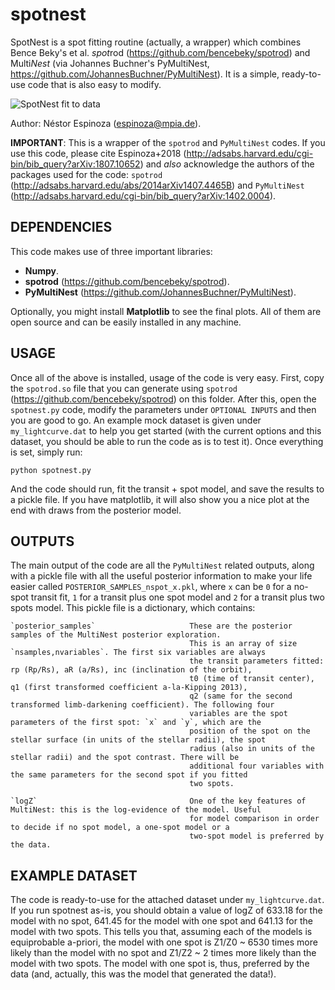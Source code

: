 # spotnest

SpotNest is a spot fitting routine (actually, a wrapper) which combines Bence Beky's et al. *spot*rod (https://github.com/bencebeky/spotrod) and Multi*Nest* (via Johannes Buchner's PyMultiNest, https://github.com/JohannesBuchner/PyMultiNest). It is a simple, ready-to-use code that is also easy to modify.

![SpotNest fit to data](spotnest.png?raw=true "Example of spotnest fit to data") 

Author: Néstor Espinoza (espinoza@mpia.de). 

**IMPORTANT**: This is a wrapper of the `spotrod` and `PyMultiNest` codes. If you use this code, please cite Espinoza+2018 
(http://adsabs.harvard.edu/cgi-bin/bib_query?arXiv:1807.10652) and _also_ acknowledge the authors of the packages used for the code: 
`spotrod` (http://adsabs.harvard.edu/abs/2014arXiv1407.4465B) and `PyMultiNest` (http://adsabs.harvard.edu/cgi-bin/bib_query?arXiv:1402.0004).

DEPENDENCIES
------------

This code makes use of three important libraries:

- **Numpy**.
- **spotrod** (https://github.com/bencebeky/spotrod).
- **PyMultiNest** (https://github.com/JohannesBuchner/PyMultiNest).

Optionally, you might install **Matplotlib** to see the final plots. 
All of them are open source and can be easily installed in any machine.

USAGE
-----

Once all of the above is installed, usage of the code is very easy. First, copy the `spotrod.so` file that you can generate using `spotrod` (https://github.com/bencebeky/spotrod) on this folder. After this, open the `spotnest.py` code, modify the parameters under `OPTIONAL INPUTS` and then you are good to go. An example mock dataset is given under `my_lightcurve.dat` to help you get started (with the current options and this dataset, you should be able to run the code as is to test it). Once everything is set, simply run:

    python spotnest.py

And the code should run, fit the transit + spot model, and save the results to a pickle file. If you have matplotlib, it will also show you a nice plot at the end with draws from the posterior model.

OUTPUTS
-------

The main output of the code are all the `PyMultiNest` related outputs, along with a pickle file with all the useful posterior information to make your life easier called `POSTERIOR_SAMPLES_nspot_x.pkl`, where `x` can be `0` for a no-spot transit fit, `1` for a transit plus one spot model and `2` for a transit plus two spots model. This pickle file is a dictionary, which contains:

    `posterior_samples`                     These are the posterior samples of the MultiNest posterior exploration. 
                                            This is an array of size `nsamples,nvariables`. The first six variables are always 
                                            the transit parameters fitted: rp (Rp/Rs), aR (a/Rs), inc (inclination of the orbit), 
                                            t0 (time of transit center), q1 (first transformed coefficient a-la-Kipping 2013), 
                                            q2 (same for the second transformed limb-darkening coefficient). The following four 
                                            variables are the spot parameters of the first spot: `x` and `y`, which are the 
                                            position of the spot on the stellar surface (in units of the stellar radii), the spot 
                                            radius (also in units of the stellar radii) and the spot contrast. There will be 
                                            additional four variables with the same parameters for the second spot if you fitted 
                                            two spots.

    `logZ`                                  One of the key features of MultiNest: this is the log-evidence of the model. Useful 
                                            for model comparison in order to decide if no spot model, a one-spot model or a 
                                            two-spot model is preferred by the data. 

EXAMPLE DATASET
---------------

The code is ready-to-use for the attached dataset under `my_lightcurve.dat`. If you run spotnest as-is, you should obtain a value of logZ of 633.18 for the model with no spot, 641.45 for the model with one spot and 641.13 for the model with two spots. This tells you that, assuming each of the models is equiprobable a-priori, the model with one spot is Z1/Z0 ~ 6530 times more likely than the model with no spot and Z1/Z2 ~ 2 times more likely than the model with two spots. The model with one spot is, thus, preferred by the data (and, actually, this was the model that generated the data!).

